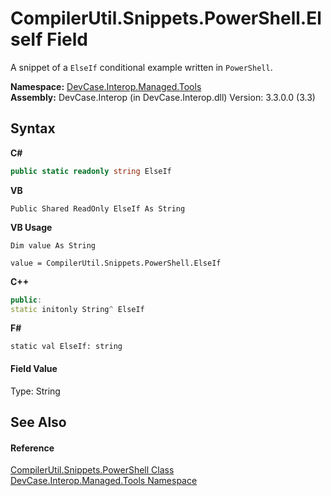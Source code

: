 # CompilerUtil.Snippets.PowerShell.ElseIf Field
 

A snippet of a `ElseIf` conditional example written in `PowerShell`.

**Namespace:**&nbsp;<a href="N_DevCase_Interop_Managed_Tools">DevCase.Interop.Managed.Tools</a><br />**Assembly:**&nbsp;DevCase.Interop (in DevCase.Interop.dll) Version: 3.3.0.0 (3.3)

## Syntax

**C#**<br />
``` C#
public static readonly string ElseIf
```

**VB**<br />
``` VB
Public Shared ReadOnly ElseIf As String
```

**VB Usage**<br />
``` VB Usage
Dim value As String

value = CompilerUtil.Snippets.PowerShell.ElseIf

```

**C++**<br />
``` C++
public:
static initonly String^ ElseIf
```

**F#**<br />
``` F#
static val ElseIf: string
```


#### Field Value
Type: String

## See Also


#### Reference
<a href="T_DevCase_Interop_Managed_Tools_CompilerUtil_Snippets_PowerShell">CompilerUtil.Snippets.PowerShell Class</a><br /><a href="N_DevCase_Interop_Managed_Tools">DevCase.Interop.Managed.Tools Namespace</a><br />